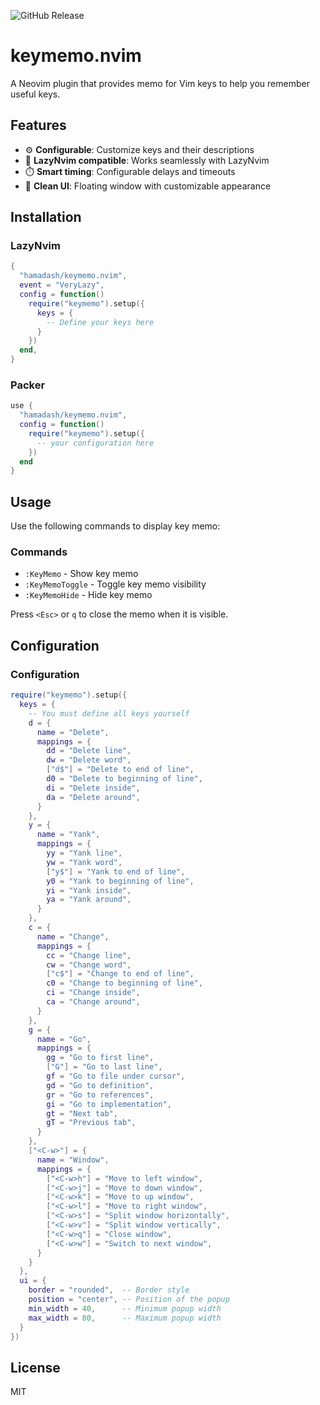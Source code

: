 ![GitHub Release](https://img.shields.io/github/v/release/hamadash/keymemo.nvim)

# keymemo.nvim

A Neovim plugin that provides memo for Vim keys to help you remember useful keys.

## Features

- ⚙️ **Configurable**: Customize keys and their descriptions
- 🎯 **LazyNvim compatible**: Works seamlessly with LazyNvim
- ⏱️ **Smart timing**: Configurable delays and timeouts
- 🎨 **Clean UI**: Floating window with customizable appearance

## Installation

### LazyNvim

```lua
{
  "hamadash/keymemo.nvim",
  event = "VeryLazy",
  config = function()
    require("keymemo").setup({
      keys = {
        -- Define your keys here
      }
    })
  end,
}
```

### Packer

```lua
use {
  "hamadash/keymemo.nvim",
  config = function()
    require("keymemo").setup({
      -- your configuration here
    })
  end
}
```

## Usage

Use the following commands to display key memo:

### Commands

- `:KeyMemo` - Show key memo
- `:KeyMemoToggle` - Toggle key memo visibility
- `:KeyMemoHide` - Hide key memo

Press `<Esc>` or `q` to close the memo when it is visible.

## Configuration

### Configuration

```lua
require("keymemo").setup({
  keys = {
    -- You must define all keys yourself
    d = {
      name = "Delete",
      mappings = {
        dd = "Delete line",
        dw = "Delete word",
        ["d$"] = "Delete to end of line",
        d0 = "Delete to beginning of line",
        di = "Delete inside",
        da = "Delete around",
      }
    },
    y = {
      name = "Yank",
      mappings = {
        yy = "Yank line",
        yw = "Yank word",
        ["y$"] = "Yank to end of line",
        y0 = "Yank to beginning of line",
        yi = "Yank inside",
        ya = "Yank around",
      }
    },
    c = {
      name = "Change",
      mappings = {
        cc = "Change line",
        cw = "Change word",
        ["c$"] = "Change to end of line",
        c0 = "Change to beginning of line",
        ci = "Change inside",
        ca = "Change around",
      }
    },
    g = {
      name = "Go",
      mappings = {
        gg = "Go to first line",
        ["G"] = "Go to last line",
        gf = "Go to file under cursor",
        gd = "Go to definition",
        gr = "Go to references",
        gi = "Go to implementation",
        gt = "Next tab",
        gT = "Previous tab",
      }
    },
    ["<C-w>"] = {
      name = "Window",
      mappings = {
        ["<C-w>h"] = "Move to left window",
        ["<C-w>j"] = "Move to down window",
        ["<C-w>k"] = "Move to up window",
        ["<C-w>l"] = "Move to right window",
        ["<C-w>s"] = "Split window horizontally",
        ["<C-w>v"] = "Split window vertically",
        ["<C-w>q"] = "Close window",
        ["<C-w>w"] = "Switch to next window",
      }
    }
  },
  ui = {
    border = "rounded",  -- Border style
    position = "center", -- Position of the popup
    min_width = 40,      -- Minimum popup width
    max_width = 80,      -- Maximum popup width
  }
})
```

## License

MIT
